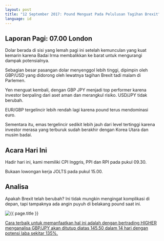```yaml
---
layout: post
title: "12 September 2017: Pound Menguat Pada Pelulusan Tagihan Brexit"
language: id
---
```

## Laporan Pagi: 07.00 London

Dolar berada di sisi yang lemah pagi ini setelah kemunculan yang kuat kemarin karena Badai Irma membalikkan ke barat untuk mengurangi dampak potensialnya.

Sebagian besar pasangan dolar menyenggol lebih tinggi, dipimpin oleh GBP/USD yang didorong oleh lewatnya tagihan Brexit tadi malam di Parlemen.

Yen menguat kembali, dengan GBP JPY menjadi top performer karena investor berpaling dari aset aman dan merangkul risiko. USD/JPY tidak berubah.

EUR/GBP tergelincir lebih rendah lagi karena pound terus mendominasi euro.

Sementara itu, emas tergelincir sedikit lebih jauh dari level tertinggi karena investor merasa yang terburuk sudah berakhir dengan Korea Utara dan musim badai.

## Acara Hari Ini

Hadir hari ini, kami memiliki CPI Inggris, PPI dan RPI pada pukul 09.30.

Bukaan lowongan kerja JOLTS pada pukul 15.00.

## Analisa

Apakah Brexit telah berubah? Ini tidak mungkin mengingat komplikasi di depan, tapi tampaknya ada angin puyuh di belakang pound saat ini.

<img src="{{ site.url }}/images/sep-17/id-12-sep-17.png" alt="{{ page.title }}" title="{{ page.title }}">

<a href="%LINK%%?currency=USD& market=forex&underlying=frxGBPJPY&formname=higherlower&duration_amount=14&duration_units=d&amount=10&amount_type=payout&expiry_type=duration&barrier=145.5" target="_blank">Cara terbaik untuk memanfaatkan hal ini adalah dengan bertrading HIGHER menganalisa GBP/JPY akan ditutup diatas 145.50 dalam 14 hari dengan potensi laba sekitar 135%.</a>